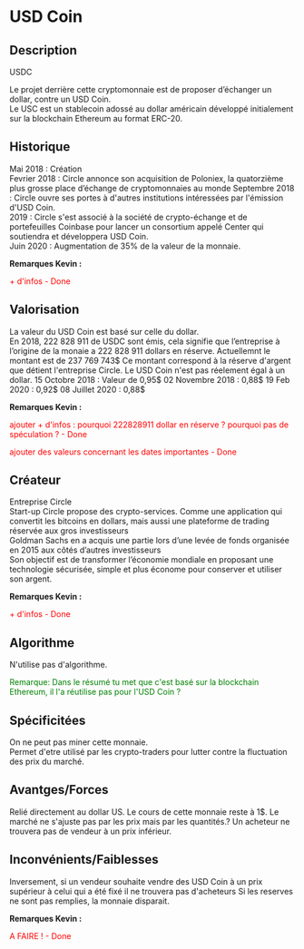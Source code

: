<h1>USD Coin</h1>

<h2>Description</h2>
USDC

<p>
Le projet derrière cette cryptomonnaie est de proposer d’échanger un dollar, contre un USD Coin.<br>
Le USC est un stablecoin adossé au dollar américain développé initialement sur la blockchain Ethereum au format ERC-20.<br>
</p>


<h2>Historique</h2>

<p>
Mai 2018 : Création<br>
Fevrier 2018 : Circle annonce son acquisition de Poloniex, la quatorzième plus grosse place d’échange de cryptomonnaies au monde
Septembre 2018 : Circle ouvre ses portes à d'autres institutions intéressées par l'émission d'USD Coin.<br>
2019 : Circle s'est associé à la société de crypto-échange et de portefeuilles Coinbase pour lancer un consortium appelé Center qui soutiendra et développera USD Coin.<br>
Juin 2020 : Augmentation de 35% de la valeur de la monnaie.

</p>

<strong>Remarques Kevin :</strong>
<p style="color: red">+ d'infos - Done</p>


<h2>Valorisation</h2>

<p>
La valeur du USD Coin est basé sur celle du dollar. <br>
En 2018, 222 828 911 de USDC sont émis, cela signifie que l’entreprise à l’origine de la monaie a 222 828 911 dollars en réserve.
Actuellemnt le montant est de 237 769 743$
Ce montant correspond à la réserve d'argent que détient l'entreprise Circle.
Le USD Coin n'est pas réelement égal à un dollar.
15 Octobre 2018 : Valeur de 0,95$
02 Novembre 2018 : 0,88$
19 Feb 2020 : 0,92$
08 Juillet 2020 : 0,88$
</p>

<strong>Remarques Kevin :</strong>
<p style="color: red">ajouter + d'infos : pourquoi 222828911 dollar en réserve ? pourquoi pas de spéculation ? - Done</p>
<p style="color: red">ajouter des valeurs concernant les dates importantes - Done</p>

<h2>Créateur</h2>

<p>Entreprise Circle <br>
Start-up Circle propose des crypto-services. Comme une application qui convertit les bitcoins en dollars, mais aussi une plateforme de trading réservée aux gros investisseurs<br>
Goldman Sachs en a acquis une partie lors d’une levée de fonds organisée en 2015 aux côtés d’autres investisseurs <br>
Son objectif est de transformer l’économie mondiale en proposant une technologie sécurisée, simple et plus économe pour conserver et utiliser son argent.
</p>

<strong>Remarques Kevin :</strong>
<p style="color: red">+ d'infos - Done</p>

<h2>Algorithme</h2>

<p>
N'utilise pas d'algorithme.
</p>

<p style="color: green">Remarque: Dans le résumé tu met que c'est basé sur la blockchain Ethereum, il l'a réutilise pas pour l'USD Coin ?</p>

<h2>Spécificitées</h2>

<p>
On ne peut pas miner cette monnaie.<br>
Permet d'etre utilisé par les crypto-traders pour lutter contre la fluctuation des prix du marché.
</p>

<h2>Avantges/Forces</h2>

<p>
Relié directement au dollar US.
Le cours de cette monnaie reste à 1$.
Le marché ne s'ajuste pas par les prix mais par les quantités.? Un acheteur ne trouvera pas de vendeur à un prix inférieur.
</p>


<h2>Inconvénients/Faiblesses</h2>

<p>
Inversement, si un vendeur souhaite vendre des USD Coin à un prix supérieur à celui qui a été fixé il ne trouvera pas d'acheteurs 
Si les reserves ne sont pas remplies, la monnaie disparait.
</p>

<strong>Remarques Kevin :</strong>
<p style="color: red">A FAIRE ! - Done</p>